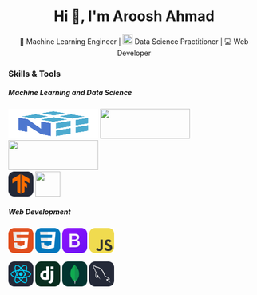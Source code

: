 <h1 align="center">Hi 👋, I'm Aroosh Ahmad</h1>

<p align="center">🤖 Machine Learning Engineer | <img src="https://github.com/FortAwesome/Font-Awesome/blob/6.x/svgs/solid/chart-column.svg" width="20px" height="20px" />  Data Science Practitioner |  💻 Web Developer</p>

<h3>Skills & Tools </h3>
<h5> Machine Learning and Data Science</h5>
<p>
  <img src="https://github.com/valohai/ml-logos/blob/master/numpy.svg" width="180px" height="60px"/> 
  <img src="https://github.com/valohai/ml-logos/blob/master/pandas.svg" width="180px" height="60px"/>
  <img src="https://github.com/valohai/ml-logos/blob/master/matplotlib.svg" width="180px" height="60px"/>
  <br/>
  <img src="https://github.com/tandpfun/skill-icons/blob/main/icons/TensorFlow-Dark.svg" width="50px" height="50px"/> 
  <img src="https://github.com/valohai/ml-logos/blob/master/keras.svg" width="50px" height="50px"/> 
  <br/>
</p>

  </hr>
 <h5>Web Development </h5>
<p>
  <p>
  <img src ="https://github.com/tandpfun/skill-icons/blob/main/icons/HTML.svg" width="50px" height="50px"/>
  <img src ="https://github.com/tandpfun/skill-icons/blob/main/icons/CSS.svg" width="50px" height="50px"/>
  <img src="https://github.com/tandpfun/skill-icons/blob/main/icons/Bootstrap.svg"  width="50px" height="50px"/>
  <img src="https://github.com/tandpfun/skill-icons/blob/main/icons/JavaScript.svg"  width="50px" height="50px"/>
 </p>
 </hr>
  <img src="https://github.com/tandpfun/skill-icons/blob/main/icons/React-Dark.svg"  width="50px" height="50px"/> 
  <img src="https://github.com/tandpfun/skill-icons/blob/main/icons/Django.svg"  width="50px" height="50px"/>
  <img src="https://github.com/tandpfun/skill-icons/blob/main/icons/MongoDB.svg"  width="50px" height="50px"/>
  <img src="https://github.com/tandpfun/skill-icons/blob/main/icons/MySQL-Dark.svg"  width="50px" height="50px"/>
</p>
  
  




